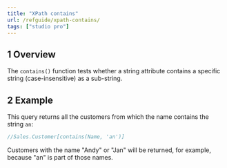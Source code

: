 ```yaml
---
title: "XPath contains"
url: /refguide/xpath-contains/
tags: ["studio pro"]
---
```


## 1 Overview

The `contains()` function tests whether a string attribute contains a specific string (case-insensitive) as a sub-string.

## 2 Example

This query returns all the customers from which the name contains the string `an`:

```java {linenos=false}
//Sales.Customer[contains(Name, 'an')]
```

Customers with the name "Andy" or "Jan" will be returned, for example, because "an" is part of those names.
